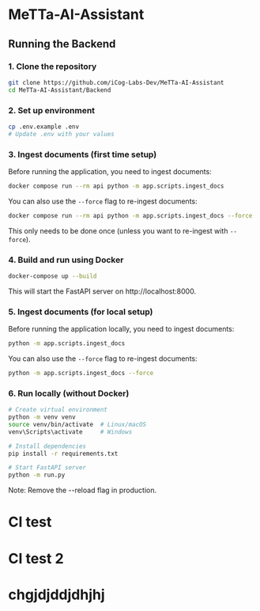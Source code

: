 # MeTTa-AI-Assistant

## Running the Backend

### 1. Clone the repository

```bash
git clone https://github.com/iCog-Labs-Dev/MeTTa-AI-Assistant
cd MeTTa-AI-Assistant/Backend
```

### 2. Set up environment

```bash
cp .env.example .env
# Update .env with your values
```

### 3. Ingest documents (first time setup)

Before running the application, you need to ingest documents:

```bash
docker compose run --rm api python -m app.scripts.ingest_docs
```

You can also use the `--force` flag to re-ingest documents:
```bash
docker compose run --rm api python -m app.scripts.ingest_docs --force
```

This only needs to be done once (unless you want to re-ingest with `--force`).

### 4. Build and run using Docker

```bash
docker-compose up --build
```

This will start the FastAPI server on http://localhost:8000.

### 5. Ingest documents (for local setup)

Before running the application locally, you need to ingest documents:

```bash
python -m app.scripts.ingest_docs
```

You can also use the `--force` flag to re-ingest documents:
```bash
python -m app.scripts.ingest_docs --force
```

### 6. Run locally (without Docker)

```bash
# Create virtual environment
python -m venv venv
source venv/bin/activate  # Linux/macOS
venv\Scripts\activate     # Windows

# Install dependencies
pip install -r requirements.txt

# Start FastAPI server
python -m run.py

```

Note: Remove the --reload flag in production.
# CI test 
# CI test 2
# chgjdjddjdhjhj

